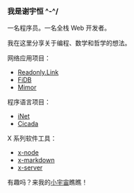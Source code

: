 ### 我是谢宇恒 ^-^/

一名程序员。一名全栈 Web 开发者。

我在这里分享关于编程、数学和哲学的想法。

网络应用项目：

- [Readonly.Link](https://readonly.link)
- [FiDB](https://fidb.app)
- [Mimor](https://mimor.app)

程序语言项目：

- [iNet](https://inet.run)
- [Cicada](https://cicada-lang.org)

X 系列软件工具：

- [x-node](https://github.com/xieyuheng/x-node)
- [x-markdown](https://github.com/xieyuheng/x-markdown)
- [x-server](https://github.com/xieyuheng/x-server)

有趣吗？来我的[小宇宙]((https://github.com/xieyuheng/inner))瞧瞧！
